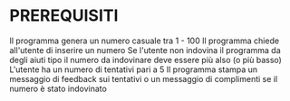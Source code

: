 # PREREQUISITI

Il programma genera un numero casuale tra 1 - 100
Il programma chiede all'utente di inserire un numero
Se l'utente non indovina il programma da degli aiuti tipo il numero da indovinare deve essere più also (o più basso)
L'utente ha un numero di tentativi pari a 5
Il programma stampa un messaggio di feedback sui tentativi o un messaggio di complimenti se il numero è stato indovinato